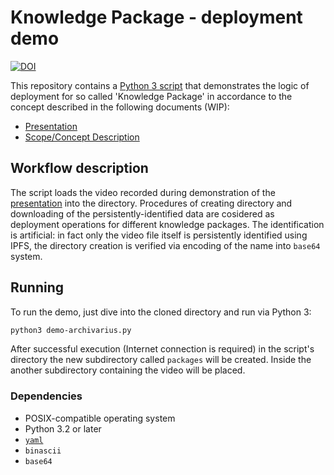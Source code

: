 # Knowledge Package - deployment demo

[![DOI](https://zenodo.org/badge/364314508.svg)](https://zenodo.org/badge/latestdoi/364314508)

This repository contains a [Python 3 script](./demo-archivarius.py) that demonstrates the logic of deployment for so called 'Knowledge Package' in accordance to the concept described in the following documents (WIP):
- [Presentation](https://docs.google.com/presentation/d/1jJix6emQyPVbTTxr5HTc0jiB-Nf3lPnujJ-cMa6BCNo/edit?usp=sharing)
- [Scope/Concept Description](https://docs.google.com/document/d/1z92rN3sRDd-mjKkCIo8RZxG1vFkXSnsvvD1xCKL2kiM/edit?usp=sharing)

## Workflow description
The script loads the video recorded during demonstration of the [presentation](https://docs.google.com/presentation/d/1jJix6emQyPVbTTxr5HTc0jiB-Nf3lPnujJ-cMa6BCNo/edit?usp=sharing) into the directory. Procedures of creating directory and downloading of the persistently-identified data are cosidered as deployment operations for different knowledge packages. The identification is artificial: in fact only the video file itself is persistently identified using IPFS, the directory creation is verified via encoding of the name into `base64` system.

## Running
To run the demo, just dive into the cloned directory and run via Python 3:
```sh
python3 demo-archivarius.py
```
After successful execution (Internet connection is required) in the script's directory the new subdirectory called `packages` will be created. Inside the another subdirectory containing the video will be placed.

### Dependencies
- POSIX-compatible operating system
- Python 3.2 or later
- [`yaml`](https://github.com/yaml/pyyaml)
- `binascii`
- `base64`
